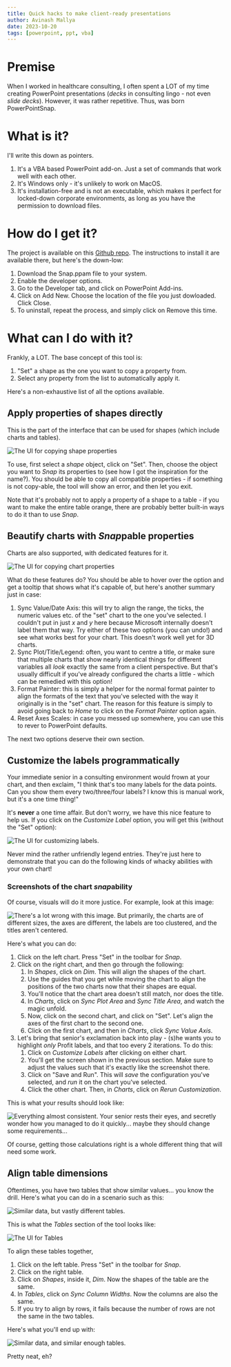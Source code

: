 ```yaml
---
title: Quick hacks to make client-ready presentations
author: Avinash Mallya
date: 2023-10-20
tags: [powerpoint, ppt, vba]
---
```


# Premise

When I worked in healthcare consulting, I often spent a LOT of my time creating PowerPoint presentations (*decks* in consulting lingo - not even *slide decks*). However, it was rather repetitive. Thus, was born PowerPointSnap.

# What is it?

I'll write this down as pointers.

1. It's a VBA based PowerPoint add-on. Just a set of commands that work well with each other.
2. It's Windows only - it's unlikely to work on MacOS.
3. It's installation-free and is not an executable, which makes it perfect for locked-down corporate environments, as long as you have the permission to download files.

# How do I get it?

The project is available on this [Github repo](https://github.com/avimallu/PowerPointSnap). The instructions to install it are available there, but here's the down-low:

1. Download the Snap.ppam file to your system.
2. Enable the developer options.
3. Go to the Developer tab, and click on PowerPoint Add-ins.
4. Click on Add New. Choose the location of the file you just dowloaded. Click Close.
5. To uninstall, repeat the process, and simply click on Remove this time.

# What can I do with it?

Frankly, a LOT. The base concept of this tool is:

1. "Set" a shape as the one you want to copy a property from.
2. Select any property from the list to automatically apply it.

Here's a non-exhaustive list of all the options available.

## Apply properties of shapes directly

This is the part of the interface that can be used for shapes (which include charts and tables).

![The UI for copying *shape* properties](01_Shapes.png)

To use, first select a *shape* object, click on "Set". Then, choose the object you want to *Snap* its properties to (see how I got the inspiration for the name?). You should be able to copy all compatible properties - if something is not copy-able, the tool will show an error, and then let you exit.

Note that it's probably not to apply a property of a shape to a table - if you want to make the entire table orange, there are probably better built-in ways to do it than to use *Snap*.

## Beautify charts with *Snap*pable properties

Charts are also supported, with dedicated features for it.

![The UI for copying *chart* properties](02_Charts.png)

What do these features do? You should be able to hover over the option and get a tooltip that shows what it's capable of, but here's another summary just in case:

1. Sync Value/Date Axis: this will try to align the range, the ticks, the numeric values etc. of the "set" chart to the one you've selected. I couldn't put in just $x$ and $y$ here because Microsoft internally doesn't label them that way. Try either of these two options (you can undo!) and see what works best for your chart. This doesn't work well yet for 3D charts.
2. Sync Plot/Title/Legend: often, you want to centre a title, or make sure that multiple charts that show nearly identical things for different variables all *look* exactly the same from a client perspective. But that's usually difficult if you've already configured the charts a little - which can be remedied with this option!
3. Format Painter: this is simply a helper for the normal format painter to align the formats of the text that you've selected with the way it originally is in the "set" chart. The reason for this feature is simply to avoid going back to *Home* to click on the *Format Painter* option again.
4. Reset Axes Scales: in case you messed up somewhere, you can use this to rever to PowerPoint defaults.

The next two options deserve their own section.

## Customize the labels programmatically

Your immediate senior in a consulting environment would frown at your chart, and then exclaim, "I think that's too many labels for the data points. Can you show them every two/three/four labels? I know this is manual work, but it's a one time thing!"

It's **never** a one time affair. But don't worry, we have this nice feature to help us. If you click on the *Customize Label* option, you will get this (without the "Set" option):

![The UI for customizing labels.](DataLabelsScreenshot.JPG)

Never mind the rather unfriendly legend entries. They're just here to demonstrate that you can do the following kinds of whacky abilities with your own chart!

### Screenshots of the chart *snap*ability

Of course, visuals will do it more justice. For example, look at this image:

![There's a lot wrong with this image. But primarily, the charts are of different sizes, the axes are different, the labels are too clustered, and the titles aren't centered.](Revenue_Presentation_1.png)

Here's what you can do:

1. Click on the left chart. Press "Set" in the toolbar for *Snap*.
2. Click on the right chart, and then go through the following:
	1. In *Shapes*, click on *Dim*. This will align the shapes of the chart.
	2. Use the guides that you get while moving the chart to align the positions of the two charts now that their shapes are equal.
	3. You'll notice that the chart area doesn't still match, nor does the title.
	4. In *Charts*, click on *Sync Plot Area* and *Sync Title Area*, and watch the magic unfold.
	5. Now, click on the second chart, and click on "Set". Let's align the axes of the first chart to the second one.
	6. Click on the first chart, and then in *Charts*, click *Sync Value Axis*.
3. Let's bring that senior's exclamation back into play - (s)he wants you to highlight *only* Profit labels, and that too every 2 iterations. To do this:
	1. Click on *Customize Labels* after clicking on either chart.
	2. You'll get the screen shown in the previous section. Make sure to adjust the values such that it's exactly like the screenshot there.
	3. Click on "Save and Run". This will *save* the configuration you've selected, and *run* it on the chart you've selected.
	4. Click the other chart. Then, in *Charts*, click on *Rerun Customization*.

This is what your results should look like:

![Everything almost consistent. Your senior rests their eyes, and secretly wonder how you managed to do it quickly... maybe they should change some requirements...](Revenue_Presentation_2.png)

Of course, getting those calculations right is a whole different thing that will need some work.

## Align table dimensions

Oftentimes, you have two tables that show similar values... you know the drill. Here's what you can do in a scenario such as this:

![Similar data, but vastly different tables.](Table_Presentation_1.png)

This is what the *Tables* section of the tool looks like:

![The UI for *Tables*](03_Tables.png)

To align these tables together,

1. Click on the left table. Press "Set" in the toolbar for *Snap*.
2. Click on the right table.
3. Click on *Shapes*, inside it, *Dim*. Now the shapes of the table are the same.
4. In *Tables*, click on *Sync Column Widths*. Now the columns are also the same.
5. If you try to align by rows, it fails because the number of rows are not the same in the two tables.

Here's what you'll end up with:

![Similar data, and similar enough tables.](Table_Presentation_2.png)

Pretty neat, eh?




